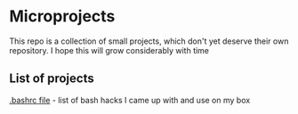 Microprojects
=============

This repo is a collection of small projects,  which don't yet deserve their own repository. I hope this will grow considerably with time

List of projects
----------------
[.bashrc file](.bashrc) - list of bash hacks I came up with and use on my box